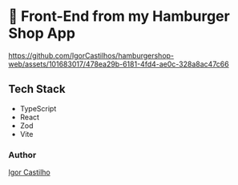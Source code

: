 # 🍔 Front-End from my Hamburger Shop App



https://github.com/IgorCastilhos/hamburgershop-web/assets/101683017/478ea29b-6181-4fd4-ae0c-328a8ac47c66



## Tech Stack
- TypeScript
- React
- Zod
- Vite

### Author
[Igor Castilho](https://github.com/IgorCastilhos)

